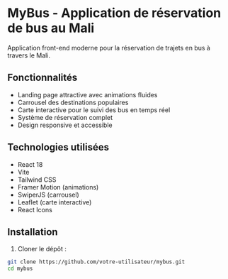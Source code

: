 # MyBus - Application de réservation de bus au Mali

Application front-end moderne pour la réservation de trajets en bus à travers le Mali.

## Fonctionnalités

- Landing page attractive avec animations fluides
- Carrousel des destinations populaires
- Carte interactive pour le suivi des bus en temps réel
- Système de réservation complet
- Design responsive et accessible

## Technologies utilisées

- React 18
- Vite
- Tailwind CSS
- Framer Motion (animations)
- SwiperJS (carrousel)
- Leaflet (carte interactive)
- React Icons

## Installation

1. Cloner le dépôt :
```bash
git clone https://github.com/votre-utilisateur/mybus.git
cd mybus